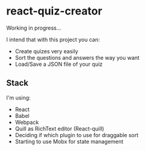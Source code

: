 # react-quiz-creator
Working in progress...

I intend that with this project you can:
 - Create quizes very easily
 - Sort the questions and answers the way you want
 - Load/Save a JSON file of your quiz

## Stack
I'm using:
 - React
 - Babel
 - Webpack
 - Quill as RichText editor (React-quill)
 - Deciding if which plugin to use for draggable sort
 - Starting to use Mobx for state management
